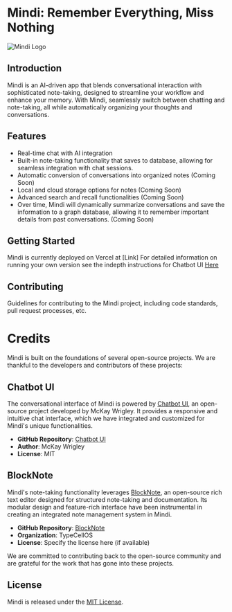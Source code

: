 # Mindi: Remember Everything, Miss Nothing

![Mindi Logo](path-to-logo)

## Introduction
Mindi is an AI-driven app that blends conversational interaction with sophisticated note-taking, designed to streamline your workflow and enhance your memory. With Mindi, seamlessly switch between chatting and note-taking, all while automatically organizing your thoughts and conversations.

## Features
- Real-time chat with AI integration
- Built-in note-taking functionality that saves to database, allowing for seamless integration with chat sessions. 
- Automatic conversion of conversations into organized notes (Coming Soon)
- Local and cloud storage options for notes (Coming Soon)
- Advanced search and recall functionalities (Coming Soon)
- Over time, Mindi will dynamically summarize conversations and save the information to a graph database, allowing it to remember important details from past conversations. (Coming Soon)

## Getting Started
Mindi is currently deployed on Vercel at [Link]
For detailed information on running your own version see the indepth instructions for Chatbot UI [Here](https://github.com/mckaywrigley/chatbot-ui/blob/main/README.md)



## Contributing
Guidelines for contributing to the Mindi project, including code standards, pull request processes, etc.

# Credits

Mindi is built on the foundations of several open-source projects. We are thankful to the developers and contributors of these projects:

## Chatbot UI

The conversational interface of Mindi is powered by [Chatbot UI](https://github.com/mckaywrigley/chatbot-ui), an open-source project developed by McKay Wrigley. It provides a responsive and intuitive chat interface, which we have integrated and customized for Mindi's unique functionalities.

- **GitHub Repository**: [Chatbot UI](https://github.com/mckaywrigley/chatbot-ui)
- **Author**: McKay Wrigley
- **License**: MIT

## BlockNote

Mindi's note-taking functionality leverages [BlockNote](https://github.com/TypeCellOS/BlockNote), an open-source rich text editor designed for structured note-taking and documentation. Its modular design and feature-rich interface have been instrumental in creating an integrated note management system in Mindi.

- **GitHub Repository**: [BlockNote](https://github.com/TypeCellOS/BlockNote)
- **Organization**: TypeCellOS
- **License**: Specify the license here (if available)

We are committed to contributing back to the open-source community and are grateful for the work that has gone into these projects.


## License
Mindi is released under the [MIT License](link-to-license).


